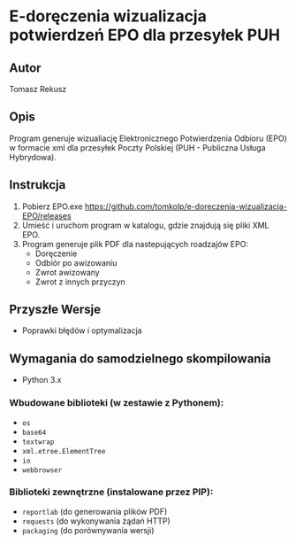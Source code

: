 # E-doręczenia wizualizacja potwierdzeń EPO dla przesyłek PUH

## Autor
Tomasz Rekusz

## Opis
Program generuje wizualiację Elektronicznego Potwierdzenia Odbioru (EPO) w formacie xml dla przesyłek Poczty Polskiej (PUH - Publiczna Usługa Hybrydowa).

## Instrukcja
1. Pobierz EPO.exe https://github.com/tomkolp/e-doreczenia-wizualizacja-EPO/releases
2. Umieść i uruchom program w katalogu, gdzie znajdują się pliki XML EPO.
3. Program generuje plik PDF dla nastepujących roadzajów EPO:
   - Doręczenie
   - Odbiór po awizowaniu
   - Zwrot awizowany
   - Zwrot z innych przyczyn

## Przyszłe Wersje
- Poprawki błędów i optymalizacja

## Wymagania do samodzielnego skompilowania
- Python 3.x

### Wbudowane biblioteki (w zestawie z Pythonem):
- `os`
- `base64`
- `textwrap`
- `xml.etree.ElementTree`
- `io`
- `webbrowser`

### Biblioteki zewnętrzne (instalowane przez PIP):
- `reportlab` (do generowania plików PDF)
- `requests` (do wykonywania żądań HTTP)
- `packaging` (do porównywania wersji)
